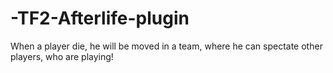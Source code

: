 # -TF2-Afterlife-plugin
When a player die, he will be moved in a team, where he can spectate other players, who are playing!
